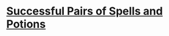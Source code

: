 # [Successful Pairs of Spells and Potions](https://leetcode.com/problems/successful-pairs-of-spells-and-potions/description)
